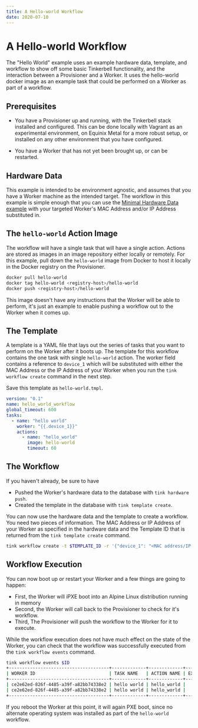 ```yaml
---
title: A Hello-world Workflow
date: 2020-07-10
---
```


# A Hello-world Workflow

The "Hello World" example uses an example hardware data, template, and workflow to show off some basic Tinkerbell functionality, and the interaction between a Provisioner and a Worker.
It uses the hello-world docker image as an example task that could be performed on a Worker as part of a workflow.

## Prerequisites

- You have a Provisioner up and running, with the Tinkerbell stack installed and configured.
  This can be done locally with Vagrant as an experimental environment, on Equinix Metal for a more robust setup, or installed on any other environment that you have configured.

- You have a Worker that has not yet been brought up, or can be restarted.

## Hardware Data

This example is intended to be environment agnostic, and assumes that you have a Worker machine as the intended target.
The workflow in this example is simple enough that you can use the [Minimal Hardware Data example] with your targeted Worker's MAC Address and/or IP Address substituted in.

## The `hello-world` Action Image

The workflow will have a single task that will have a single action.
Actions are stored as images in an image repository either locally or remotely.
For this example, pull down the `hello-world` image from Docker to host it locally in the Docker registry on the Provisioner.

```sh
docker pull hello-world
docker tag hello-world <registry-host>/hello-world
docker push <registry-host>/hello-world
```

This image doesn't have any instructions that the Worker will be able to perform, it's just an example to enable pushing a workflow out to the Worker when it comes up.

## The Template

A template is a YAML file that lays out the series of tasks that you want to perform on the Worker after it boots up.
The template for this workflow contains the one task with single `hello-world` action.
The worker field contains a reference to `device_1` which will be substituted with either the MAC Address or the IP Address of your Worker when you run the `tink workflow create` command in the next step.

Save this template as `hello-world.tmpl`.

```yaml
version: "0.1"
name: hello_world_workflow
global_timeout: 600
tasks:
  - name: "hello world"
    worker: "{{.device_1}}"
    actions:
      - name: "hello_world"
        image: hello-world
        timeout: 60
```

## The Workflow

If you haven't already, be sure to have

- Pushed the Worker's hardware data to the database with `tink hardware push`.
- Created the template in the database with `tink template create`.

You can now use the hardware data and the template to create a workflow.
You need two pieces of information.
The MAC Address or IP Address of your Worker as specified in the hardware data and the Template ID that is returned from the `tink template create` command.

```sh
tink workflow create -t $TEMPLATE_ID -r '{"device_1": "<MAC address/IP address>"}'
```

## Workflow Execution

You can now boot up or restart your Worker and a few things are going to happen:

- First, the Worker will iPXE boot into an Alpine Linux distribution running in memory
- Second, the Worker will call back to the Provisioner to check for it's workflow.
- Third, The Provisioner will push the workflow to the Worker for it to execute.

While the workflow execution does not have much effect on the state of the Worker, you can check that the workflow was successfully executed from the `tink workflow events` command.

```sh
tink workflow events $ID
+--------------------------------------+-------------+-------------+----------------+---------------------------------+--------------------+
| WORKER ID                            | TASK NAME   | ACTION NAME | EXECUTION TIME | MESSAGE                         |      ACTION STATUS |
+--------------------------------------+-------------+-------------+----------------+---------------------------------+--------------------+
| ce2e62ed-826f-4485-a39f-a82bb74338e2 | hello world | hello_world |              0 | Started execution               | ACTION_IN_PROGRESS |
| ce2e62ed-826f-4485-a39f-a82bb74338e2 | hello world | hello_world |              0 | Finished Execution Successfully |     ACTION_SUCCESS |
+--------------------------------------+-------------+-------------+----------------+---------------------------------+--------------------+
```

If you reboot the Worker at this point, it will again PXE boot, since no alternate operating system was installed as part of the `hello-world` workflow.

[minimal hardware data example]: ../hardware-data.md#the-minimal-hardware-data
